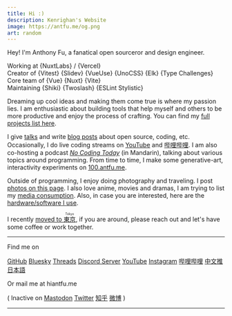 ```yaml
---
title: Hi :) 
description: Kenrighan's Website 
image: https://antfu.me/og.png 
art: random
---
```

Hey! I'm Anthony Fu, a fanatical open sourceror and design engineer.

Working at {NuxtLabs} / {Vercel}<br>
Creator of {Vitest} {Slidev} {VueUse} {UnoCSS} {Elk} {Type Challenges}<br>
Core team of {Vue} {Nuxt} {Vite}<br>
Maintaining {Shiki} {Twoslash} {ESLint Stylistic}

Dreaming up cool ideas and making them come true is where my passion lies. I am enthusiastic about building tools that help myself and others to be more productive and enjoy the process of crafting. You can find my [full projects list here](/projects).

I give [talks](/talks) and write [blog posts](/posts) about open source, coding, etc.
Occasionally, I do live coding streams on [YouTube](https://www.youtube.com/anthonyfu7) and [哔哩哔哩](https://space.bilibili.com/668380). I am also co-hosting a podcast [_No Coding Today_](https://bento.me/nocodingtoday) <span op75>(in Mandarin)</span>, talking about various topics around programming.
From time to time, I make some generative-art, interactivity experiments on [100.antfu.me](https://100.antfu.me/).

Outside of programming, I enjoy doing photography and traveling. I post [photos on this page](/photos). I also love anime, movies and dramas, I am trying to list my [media consumption](/media). Also, in case you are interested, here are the [hardware/software I use](/use).

I recently <a href="/posts/hello-tokyo">moved to <ruby lang="ja">東京<rp>(</rp><rt>Tokyo</rt><rp>)</rp></ruby></a>, if you are around, please reach out and let's have some coffee or work together.

<div flex-auto />

---

Find me on

<p flex="~ gap-2 wrap" class="mt--2!">
  <a href="https://github.com/antfu" target="_blank"><span op75 i-simple-icons-github /> GitHub</a>
  <a href="https://bsky.app/profile/antfu.me" target="_blank"><span op75 i-ri-bluesky-fill /> Bluesky</a>
  <a href="https://www.threads.net/@antfu7" target="_blank"><span op75 i-ri-threads-line /> Threads</a>
  <a href="https://chat.antfu.me" target="_blank"><span op75 i-simple-icons-discord /> Discord Server</a>
  <a href="https://www.youtube.com/anthonyfu7" target="_blank"><span op75 i-simple-icons-youtube /> YouTube</a>
  <a href="https://www.instagram.com/antfu7" target="_blank"><span op75 i-simple-icons-instagram /> Instagram</a>
  <a href="https://space.bilibili.com/668380" target="_blank"><span op75 i-simple-icons-bilibili /> 哔哩哔哩</a>
  <a href="https://x.com/antfuzh" target="_blank"><span op75 i-ri-twitter-x-fill /> 中文推</a>
  <a href="https://x.com/antfujp" target="_blank"><span op75 i-ri-twitter-x-fill /> 日本語</a>
</p>

Or mail me at <span font-mono>hi<span i-carbon-at/>antfu.me</span>

<span op50>(</span> Inactive on <span flex="~ inline gap-2 wrap"><a href="https://elk.zone/m.webtoo.ls/@antfu" target="_blank"><span op75 i-simple-icons-mastodon/> Mastodon</a> <a href="https://x.com/antfu7" target="_blank"><span op75 i-ri-twitter-x-fill /> Twitter</a>
<a href="https://www.zhihu.com/people/antfu" target="_blank"><span op75 i-simple-icons-zhihu /> 知乎</a>
<a href="https://weibo.com/u/7485197193" target="_blank"><span op75 i-simple-icons-sinaweibo /> 微博</a></span> <span op50>)</span>

---

